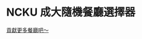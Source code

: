 # NCKU 成大隨機餐廳選擇器

[貢獻更多餐廳吧～](https://docs.google.com/spreadsheets/d/1F3VwyOxpUtaBsHH2KckW2Ce65PybchZEYTiSiyfdYzs/edit?usp=sharing)

